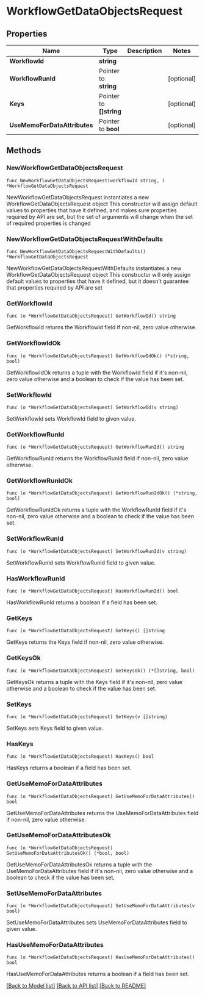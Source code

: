 # WorkflowGetDataObjectsRequest

## Properties

Name | Type | Description | Notes
------------ | ------------- | ------------- | -------------
**WorkflowId** | **string** |  | 
**WorkflowRunId** | Pointer to **string** |  | [optional] 
**Keys** | Pointer to **[]string** |  | [optional] 
**UseMemoForDataAttributes** | Pointer to **bool** |  | [optional] 

## Methods

### NewWorkflowGetDataObjectsRequest

`func NewWorkflowGetDataObjectsRequest(workflowId string, ) *WorkflowGetDataObjectsRequest`

NewWorkflowGetDataObjectsRequest instantiates a new WorkflowGetDataObjectsRequest object
This constructor will assign default values to properties that have it defined,
and makes sure properties required by API are set, but the set of arguments
will change when the set of required properties is changed

### NewWorkflowGetDataObjectsRequestWithDefaults

`func NewWorkflowGetDataObjectsRequestWithDefaults() *WorkflowGetDataObjectsRequest`

NewWorkflowGetDataObjectsRequestWithDefaults instantiates a new WorkflowGetDataObjectsRequest object
This constructor will only assign default values to properties that have it defined,
but it doesn't guarantee that properties required by API are set

### GetWorkflowId

`func (o *WorkflowGetDataObjectsRequest) GetWorkflowId() string`

GetWorkflowId returns the WorkflowId field if non-nil, zero value otherwise.

### GetWorkflowIdOk

`func (o *WorkflowGetDataObjectsRequest) GetWorkflowIdOk() (*string, bool)`

GetWorkflowIdOk returns a tuple with the WorkflowId field if it's non-nil, zero value otherwise
and a boolean to check if the value has been set.

### SetWorkflowId

`func (o *WorkflowGetDataObjectsRequest) SetWorkflowId(v string)`

SetWorkflowId sets WorkflowId field to given value.


### GetWorkflowRunId

`func (o *WorkflowGetDataObjectsRequest) GetWorkflowRunId() string`

GetWorkflowRunId returns the WorkflowRunId field if non-nil, zero value otherwise.

### GetWorkflowRunIdOk

`func (o *WorkflowGetDataObjectsRequest) GetWorkflowRunIdOk() (*string, bool)`

GetWorkflowRunIdOk returns a tuple with the WorkflowRunId field if it's non-nil, zero value otherwise
and a boolean to check if the value has been set.

### SetWorkflowRunId

`func (o *WorkflowGetDataObjectsRequest) SetWorkflowRunId(v string)`

SetWorkflowRunId sets WorkflowRunId field to given value.

### HasWorkflowRunId

`func (o *WorkflowGetDataObjectsRequest) HasWorkflowRunId() bool`

HasWorkflowRunId returns a boolean if a field has been set.

### GetKeys

`func (o *WorkflowGetDataObjectsRequest) GetKeys() []string`

GetKeys returns the Keys field if non-nil, zero value otherwise.

### GetKeysOk

`func (o *WorkflowGetDataObjectsRequest) GetKeysOk() (*[]string, bool)`

GetKeysOk returns a tuple with the Keys field if it's non-nil, zero value otherwise
and a boolean to check if the value has been set.

### SetKeys

`func (o *WorkflowGetDataObjectsRequest) SetKeys(v []string)`

SetKeys sets Keys field to given value.

### HasKeys

`func (o *WorkflowGetDataObjectsRequest) HasKeys() bool`

HasKeys returns a boolean if a field has been set.

### GetUseMemoForDataAttributes

`func (o *WorkflowGetDataObjectsRequest) GetUseMemoForDataAttributes() bool`

GetUseMemoForDataAttributes returns the UseMemoForDataAttributes field if non-nil, zero value otherwise.

### GetUseMemoForDataAttributesOk

`func (o *WorkflowGetDataObjectsRequest) GetUseMemoForDataAttributesOk() (*bool, bool)`

GetUseMemoForDataAttributesOk returns a tuple with the UseMemoForDataAttributes field if it's non-nil, zero value otherwise
and a boolean to check if the value has been set.

### SetUseMemoForDataAttributes

`func (o *WorkflowGetDataObjectsRequest) SetUseMemoForDataAttributes(v bool)`

SetUseMemoForDataAttributes sets UseMemoForDataAttributes field to given value.

### HasUseMemoForDataAttributes

`func (o *WorkflowGetDataObjectsRequest) HasUseMemoForDataAttributes() bool`

HasUseMemoForDataAttributes returns a boolean if a field has been set.


[[Back to Model list]](../README.md#documentation-for-models) [[Back to API list]](../README.md#documentation-for-api-endpoints) [[Back to README]](../README.md)


